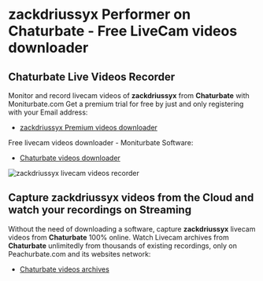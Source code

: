 # zackdriussyx Performer on Chaturbate - Free LiveCam videos downloader

## Chaturbate Live Videos Recorder

Monitor and record livecam videos of **zackdriussyx** from **Chaturbate** with Moniturbate.com
Get a premium trial for free by just and only registering with your Email address:
* [zackdriussyx Premium videos downloader](https://moniturbate.com/request-demo-licence-key.html)

Free livecam videos downloader - Moniturbate Software:
* [Chaturbate videos downloader](https://moniturbate.com/moniturbate-download-software.html)

![zackdriussyx livecam videos recorder](https://peachurnet.com/templates/moniturbate-software.png)


## Capture zackdriussyx videos from the Cloud and watch your recordings on Streaming

Without the need of downloading a software, capture **zackdriussyx** livecam videos from **Chaturbate** 100% online.
Watch Livecam archives from **Chaturbate** unlimitedly from thousands of existing recordings, only on Peachurbate.com and its websites network:
* [Chaturbate videos archives](https://peachurnet.com/)